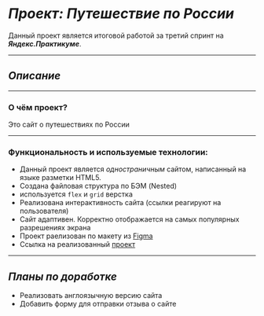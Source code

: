 # *Проект: Путешествие по России*
Данный проект является итоговой работой за третий спринт на ***Яндекс.Практикуме***.

---
## *Описание*
----
### **О чём проект?**

Это сайт о путешествиях по России

---
  ### **Функциональность и используемые технологии:**

* Данный проект является *одностраничным* сайтом, написанный на языке разметки HTML5.
* Создана файловая структура по БЭМ (Nested)
* используется  `flex` и `grid` верстка
* Реализована интерактивность сайта (ссылки реагируют на пользователя)
* Сайт адаптивен. Корректно отображается на самых популярных разрешениях экрана
* Проект раелизован по макету из [Figma](https://www.figma.com/file/5S2WSbEFL6awjVWJ0NWL8Q/Sprint-3_-Russia-_-desktop-mobile?node-id=28503%3A0)
* Ссылка на реализованный [проект](https://ddenyy.github.io/russian-travel/index.html)

---
## *Планы по доработке*

- Реализовать англоязычную версию сайта
- Добавить форму для отправки отзыва о сайте
